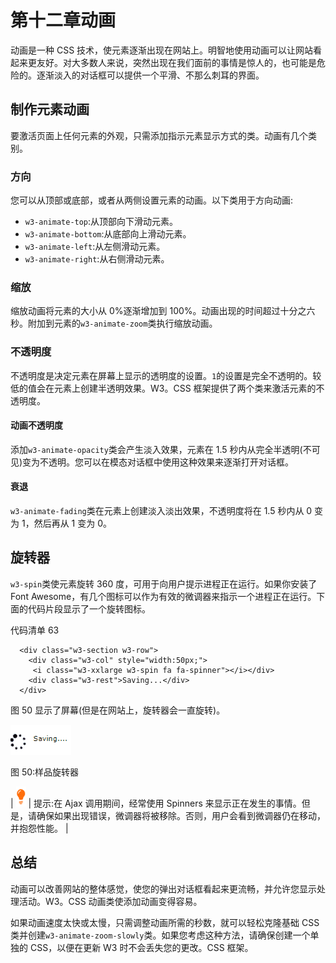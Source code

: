 # 第十二章动画

动画是一种 CSS 技术，使元素逐渐出现在网站上。明智地使用动画可以让网站看起来更友好。对大多数人来说，突然出现在我们面前的事情是惊人的，也可能是危险的。逐渐淡入的对话框可以提供一个平滑、不那么刺耳的界面。

## 制作元素动画

要激活页面上任何元素的外观，只需添加指示元素显示方式的类。动画有几个类别。

### 方向

您可以从顶部或底部，或者从两侧设置元素的动画。以下类用于方向动画:

*   `w3-animate-top`:从顶部向下滑动元素。
*   `w3-animate-bottom`:从底部向上滑动元素。
*   `w3-animate-left`:从左侧滑动元素。
*   `w3-animate-right`:从右侧滑动元素。

### 缩放

缩放动画将元素的大小从 0%逐渐增加到 100%。动画出现的时间超过十分之六秒。附加到元素的`w3-animate-zoom`类执行缩放动画。

### 不透明度

不透明度是决定元素在屏幕上显示的透明度的设置。`1`的设置是完全不透明的。较低的值会在元素上创建半透明效果。W3。CSS 框架提供了两个类来激活元素的不透明度。

#### 动画不透明度

添加`w3-animate-opacity`类会产生淡入效果，元素在 1.5 秒内从完全半透明(不可见)变为不透明。您可以在模态对话框中使用这种效果来逐渐打开对话框。

#### 衰退

`w3-animate-fading`类在元素上创建淡入淡出效果，不透明度将在 1.5 秒内从 0 变为 1，然后再从 1 变为 0。

## 旋转器

`w3-spin`类使元素旋转 360 度，可用于向用户提示进程正在运行。如果你安装了 Font Awesome，有几个图标可以作为有效的微调器来指示一个进程正在运行。下面的代码片段显示了一个旋转图标。

代码清单 63

```
  <div class="w3-section w3-row">
    <div class="w3-col" style="width:50px;">
     <i class="w3-xxlarge w3-spin fa fa-spinner"></i></div>
    <div class="w3-rest">Saving...</div>
  </div>

```

图 50 显示了屏幕(但是在网站上，旋转器会一直旋转)。

![](img/image056.png)

图 50:样品旋转器

| ![](img/tip.png) | 提示:在 Ajax 调用期间，经常使用 Spinners 来显示正在发生的事情。但是，请确保如果出现错误，微调器将被移除。否则，用户会看到微调器仍在移动，并抱怨性能。 |

## 总结

动画可以改善网站的整体感觉，使您的弹出对话框看起来更流畅，并允许您显示处理活动。W3。CSS 动画类使添加动画变得容易。

如果动画速度太快或太慢，只需调整动画所需的秒数，就可以轻松克隆基础 CSS 类并创建`w3-animate-zoom-slowly`类。如果您考虑这种方法，请确保创建一个单独的 CSS，以便在更新 W3 时不会丢失您的更改。CSS 框架。